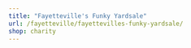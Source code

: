 ```yaml
---
title: "Fayetteville's Funky Yardsale"
url: /fayetteville/fayettevilles-funky-yardsale/
shop: charity
---
```

